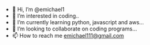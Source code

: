 - 👋 Hi, I’m @emichael1
- 👀 I’m interested in coding..
- 🌱 I’m currently learning python, javascript and aws...
- 💞️ I’m looking to collaborate on coding programs...
- 📫 How to reach me emichael111@gmail.com

<!---
emichael1/emichael1 is a ✨ special ✨ repository because its `README.md` (this file) appears on your GitHub profile.
You can click the Preview link to take a look at your changes.
--->
